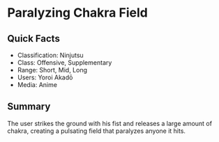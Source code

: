 # Paralyzing Chakra Field

## Quick Facts
- Classification: Ninjutsu
- Class: Offensive, Supplementary
- Range: Short, Mid, Long
- Users: Yoroi Akadō
- Media: Anime

## Summary
The user strikes the ground with his fist and releases a large amount of chakra, creating a pulsating field that paralyzes anyone it hits.
